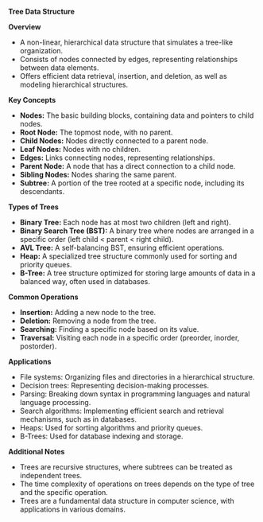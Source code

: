**Tree Data Structure**

**Overview**

* A non-linear, hierarchical data structure that simulates a tree-like organization.
* Consists of nodes connected by edges, representing relationships between data elements.
* Offers efficient data retrieval, insertion, and deletion, as well as modeling hierarchical structures.

**Key Concepts**

* **Nodes:** The basic building blocks, containing data and pointers to child nodes.
* **Root Node:** The topmost node, with no parent.
* **Child Nodes:** Nodes directly connected to a parent node.
* **Leaf Nodes:** Nodes with no children.
* **Edges:** Links connecting nodes, representing relationships.
* **Parent Node:** A node that has a direct connection to a child node.
* **Sibling Nodes:** Nodes sharing the same parent.
* **Subtree:** A portion of the tree rooted at a specific node, including its descendants.

**Types of Trees**

* **Binary Tree:** Each node has at most two children (left and right).
* **Binary Search Tree (BST):** A binary tree where nodes are arranged in a specific order (left child < parent < right child).
* **AVL Tree:** A self-balancing BST, ensuring efficient operations.
* **Heap:** A specialized tree structure commonly used for sorting and priority queues.
* **B-Tree:** A tree structure optimized for storing large amounts of data in a balanced way, often used in databases.

**Common Operations**

* **Insertion:** Adding a new node to the tree.
* **Deletion:** Removing a node from the tree.
* **Searching:** Finding a specific node based on its value.
* **Traversal:** Visiting each node in a specific order (preorder, inorder, postorder).

**Applications**

* File systems: Organizing files and directories in a hierarchical structure.
* Decision trees: Representing decision-making processes.
* Parsing: Breaking down syntax in programming languages and natural language processing.
* Search algorithms: Implementing efficient search and retrieval mechanisms, such as in databases.
* Heaps: Used for sorting algorithms and priority queues.
* B-Trees: Used for database indexing and storage.

**Additional Notes**

* Trees are recursive structures, where subtrees can be treated as independent trees.
* The time complexity of operations on trees depends on the type of tree and the specific operation.
* Trees are a fundamental data structure in computer science, with applications in various domains.
